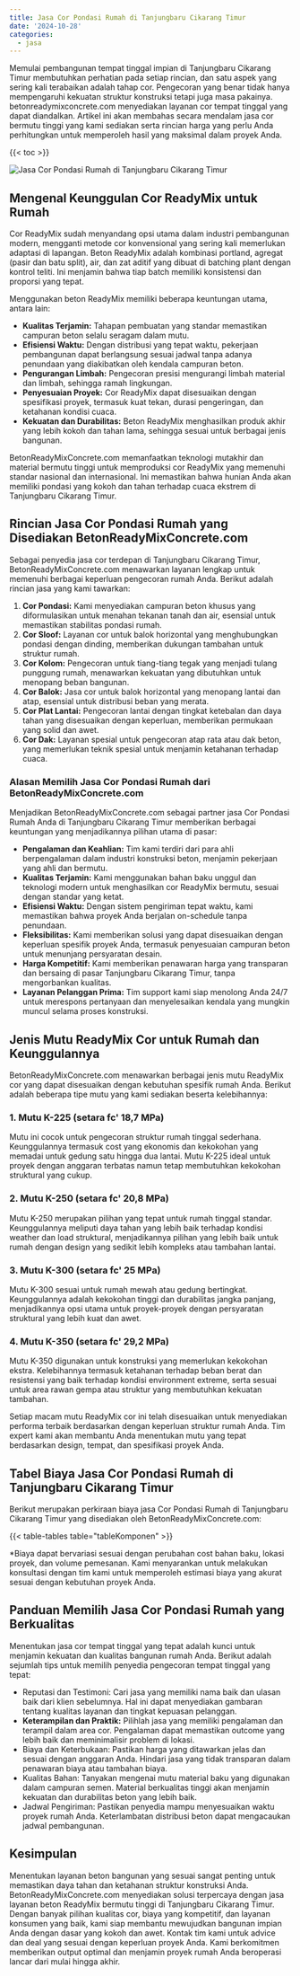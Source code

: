 ```yaml
---
title: Jasa Cor Pondasi Rumah di Tanjungbaru Cikarang Timur
date: '2024-10-28'
categories:
  - jasa
---
```


Memulai pembangunan tempat tinggal impian di Tanjungbaru Cikarang Timur membutuhkan perhatian pada setiap rincian, dan satu aspek yang sering kali terabaikan adalah tahap cor. Pengecoran yang benar tidak hanya mempengaruhi kekuatan struktur konstruksi tetapi juga masa pakainya. betonreadymixconcrete.com menyediakan layanan cor tempat tinggal yang dapat diandalkan. Artikel ini akan membahas secara mendalam jasa cor bermutu tinggi yang kami sediakan serta rincian harga yang perlu Anda perhitungkan untuk memperoleh hasil yang maksimal dalam proyek Anda.

{{< toc >}}

![Jasa Cor Pondasi Rumah di Tanjungbaru Cikarang Timur](https://betoncor8.github.io/cor/harga-beton-readymix-concrete%20(40).png)

## Mengenal Keunggulan Cor ReadyMix untuk Rumah

Cor ReadyMix sudah menyandang opsi utama dalam industri pembangunan modern, mengganti metode cor konvensional yang sering kali memerlukan adaptasi di lapangan. Beton ReadyMix adalah kombinasi portland, agregat (pasir dan batu split), air, dan zat aditif yang dibuat di batching plant dengan kontrol teliti. Ini menjamin bahwa tiap batch memiliki konsistensi dan proporsi yang tepat.

Menggunakan beton ReadyMix memiliki beberapa keuntungan utama, antara lain:

- **Kualitas Terjamin:** Tahapan pembuatan yang standar memastikan campuran beton selalu seragam dalam mutu.
- **Efisiensi Waktu:** Dengan distribusi yang tepat waktu, pekerjaan pembangunan dapat berlangsung sesuai jadwal tanpa adanya penundaan yang diakibatkan oleh kendala campuran beton.
- **Pengurangan Limbah:** Pengecoran presisi mengurangi limbah material dan limbah, sehingga ramah lingkungan.
- **Penyesuaian Proyek:** Cor ReadyMix dapat disesuaikan dengan spesifikasi proyek, termasuk kuat tekan, durasi pengeringan, dan ketahanan kondisi cuaca.
- **Kekuatan dan Durabilitas:** Beton ReadyMix menghasilkan produk akhir yang lebih kokoh dan tahan lama, sehingga sesuai untuk berbagai jenis bangunan.

BetonReadyMixConcrete.com memanfaatkan teknologi mutakhir dan material bermutu tinggi untuk memproduksi cor ReadyMix yang memenuhi standar nasional dan internasional. Ini memastikan bahwa hunian Anda akan memiliki pondasi yang kokoh dan tahan terhadap cuaca ekstrem di Tanjungbaru Cikarang Timur.

## Rincian Jasa Cor Pondasi Rumah yang Disediakan BetonReadyMixConcrete.com

Sebagai penyedia jasa cor terdepan di Tanjungbaru Cikarang Timur, BetonReadyMixConcrete.com menawarkan layanan lengkap untuk memenuhi berbagai keperluan pengecoran rumah Anda. Berikut adalah rincian jasa yang kami tawarkan:

1. **Cor Pondasi:** Kami menyediakan campuran beton khusus yang diformulasikan untuk menahan tekanan tanah dan air, esensial untuk memastikan stabilitas pondasi rumah.
2. **Cor Sloof:** Layanan cor untuk balok horizontal yang menghubungkan pondasi dengan dinding, memberikan dukungan tambahan untuk struktur rumah.
3. **Cor Kolom:** Pengecoran untuk tiang-tiang tegak yang menjadi tulang punggung rumah, menawarkan kekuatan yang dibutuhkan untuk menopang beban bangunan.
4. **Cor Balok:** Jasa cor untuk balok horizontal yang menopang lantai dan atap, esensial untuk distribusi beban yang merata.
5. **Cor Plat Lantai:** Pengecoran lantai dengan tingkat ketebalan dan daya tahan yang disesuaikan dengan keperluan, memberikan permukaan yang solid dan awet.
6. **Cor Dak:** Layanan spesial untuk pengecoran atap rata atau dak beton, yang memerlukan teknik spesial untuk menjamin ketahanan terhadap cuaca.

### Alasan Memilih Jasa Cor Pondasi Rumah dari BetonReadyMixConcrete.com

Menjadikan BetonReadyMixConcrete.com sebagai partner jasa Cor Pondasi Rumah Anda di Tanjungbaru Cikarang Timur memberikan berbagai keuntungan yang menjadikannya pilihan utama di pasar:

- **Pengalaman dan Keahlian:** Tim kami terdiri dari para ahli berpengalaman dalam industri konstruksi beton, menjamin pekerjaan yang ahli dan bermutu.
- **Kualitas Terjamin:** Kami menggunakan bahan baku unggul dan teknologi modern untuk menghasilkan cor ReadyMix bermutu, sesuai dengan standar yang ketat.
- **Efisiensi Waktu:** Dengan sistem pengiriman tepat waktu, kami memastikan bahwa proyek Anda berjalan on-schedule tanpa penundaan.
- **Fleksibilitas:** Kami memberikan solusi yang dapat disesuaikan dengan keperluan spesifik proyek Anda, termasuk penyesuaian campuran beton untuk menunjang persyaratan desain.
- **Harga Kompetitif:** Kami memberikan penawaran harga yang transparan dan bersaing di pasar Tanjungbaru Cikarang Timur, tanpa mengorbankan kualitas.
- **Layanan Pelanggan Prima:** Tim support kami siap menolong Anda 24/7 untuk merespons pertanyaan dan menyelesaikan kendala yang mungkin muncul selama proses konstruksi.

## Jenis Mutu ReadyMix Cor untuk Rumah dan Keunggulannya

BetonReadyMixConcrete.com menawarkan berbagai jenis mutu ReadyMix cor yang dapat disesuaikan dengan kebutuhan spesifik rumah Anda. Berikut adalah beberapa tipe mutu yang kami sediakan beserta kelebihannya:

### 1\. Mutu K-225 (setara fc' 18,7 MPa)

Mutu ini cocok untuk pengecoran struktur rumah tinggal sederhana. Keunggulannya termasuk cost yang ekonomis dan kekokohan yang memadai untuk gedung satu hingga dua lantai. Mutu K-225 ideal untuk proyek dengan anggaran terbatas namun tetap membutuhkan kekokohan struktural yang cukup.

### 2\. Mutu K-250 (setara fc' 20,8 MPa)

Mutu K-250 merupakan pilihan yang tepat untuk rumah tinggal standar. Keunggulannya meliputi daya tahan yang lebih baik terhadap kondisi weather dan load struktural, menjadikannya pilihan yang lebih baik untuk rumah dengan design yang sedikit lebih kompleks atau tambahan lantai.

### 3\. Mutu K-300 (setara fc' 25 MPa)

Mutu K-300 sesuai untuk rumah mewah atau gedung bertingkat. Keunggulannya adalah kekokohan tinggi dan durabilitas jangka panjang, menjadikannya opsi utama untuk proyek-proyek dengan persyaratan struktural yang lebih kuat dan awet.

### 4\. Mutu K-350 (setara fc' 29,2 MPa)

Mutu K-350 digunakan untuk konstruksi yang memerlukan kekokohan ekstra. Kelebihannya termasuk ketahanan terhadap beban berat dan resistensi yang baik terhadap kondisi environment extreme, serta sesuai untuk area rawan gempa atau struktur yang membutuhkan kekuatan tambahan.

Setiap macam mutu ReadyMix cor ini telah disesuaikan untuk menyediakan performa terbaik berdasarkan dengan keperluan struktur rumah Anda. Tim expert kami akan membantu Anda menentukan mutu yang tepat berdasarkan design, tempat, dan spesifikasi proyek Anda.

## Tabel Biaya Jasa Cor Pondasi Rumah di Tanjungbaru Cikarang Timur

Berikut merupakan perkiraan biaya jasa Cor Pondasi Rumah di Tanjungbaru Cikarang Timur yang disediakan oleh BetonReadyMixConcrete.com:

{{< table-tables table="tableKomponen" >}}

\*Biaya dapat bervariasi sesuai dengan perubahan cost bahan baku, lokasi proyek, dan volume pemesanan. Kami menyarankan untuk melakukan konsultasi dengan tim kami untuk memperoleh estimasi biaya yang akurat sesuai dengan kebutuhan proyek Anda.

## Panduan Memilih Jasa Cor Pondasi Rumah yang Berkualitas

Menentukan jasa cor tempat tinggal yang tepat adalah kunci untuk menjamin kekuatan dan kualitas bangunan rumah Anda. Berikut adalah sejumlah tips untuk memilih penyedia pengecoran tempat tinggal yang tepat:

- Reputasi dan Testimoni: Cari jasa yang memiliki nama baik dan ulasan baik dari klien sebelumnya. Hal ini dapat menyediakan gambaran tentang kualitas layanan dan tingkat kepuasan pelanggan.
- **Keterampilan dan Praktik:** Pilihlah jasa yang memiliki pengalaman dan terampil dalam area cor. Pengalaman dapat memastikan outcome yang lebih baik dan meminimalisir problem di lokasi.
- Biaya dan Keterbukaan: Pastikan harga yang ditawarkan jelas dan sesuai dengan anggaran Anda. Hindari jasa yang tidak transparan dalam penawaran biaya atau tambahan biaya.
- Kualitas Bahan: Tanyakan mengenai mutu material baku yang digunakan dalam campuran semen. Material berkualitas tinggi akan menjamin kekuatan dan durabilitas beton yang lebih baik.
- Jadwal Pengiriman: Pastikan penyedia mampu menyesuaikan waktu proyek rumah Anda. Keterlambatan distribusi beton dapat mengacaukan jadwal pembangunan.

## Kesimpulan

Menentukan layanan beton bangunan yang sesuai sangat penting untuk memastikan daya tahan dan ketahanan struktur konstruksi Anda. BetonReadyMixConcrete.com menyediakan solusi terpercaya dengan jasa layanan beton ReadyMix bermutu tinggi di Tanjungbaru Cikarang Timur. Dengan banyak pilihan kualitas cor, biaya yang kompetitif, dan layanan konsumen yang baik, kami siap membantu mewujudkan bangunan impian Anda dengan dasar yang kokoh dan awet. Kontak tim kami untuk advice dan deal yang sesuai dengan keperluan proyek Anda. Kami berkomitmen memberikan output optimal dan menjamin proyek rumah Anda beroperasi lancar dari mulai hingga akhir.
